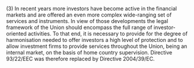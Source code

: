 (3) In recent years more investors have become active in the financial markets and are offered an even more complex wide-ranging set of services and instruments. In view of those developments the legal framework of the Union should encompass the full range of investor-oriented activities. To that end, it is necessary to provide for the degree of harmonisation needed to offer investors a high level of protection and to allow investment firms to provide services throughout the Union, being an internal market, on the basis of home country supervision. Directive 93/22/EEC was therefore replaced by Directive 2004/39/EC.